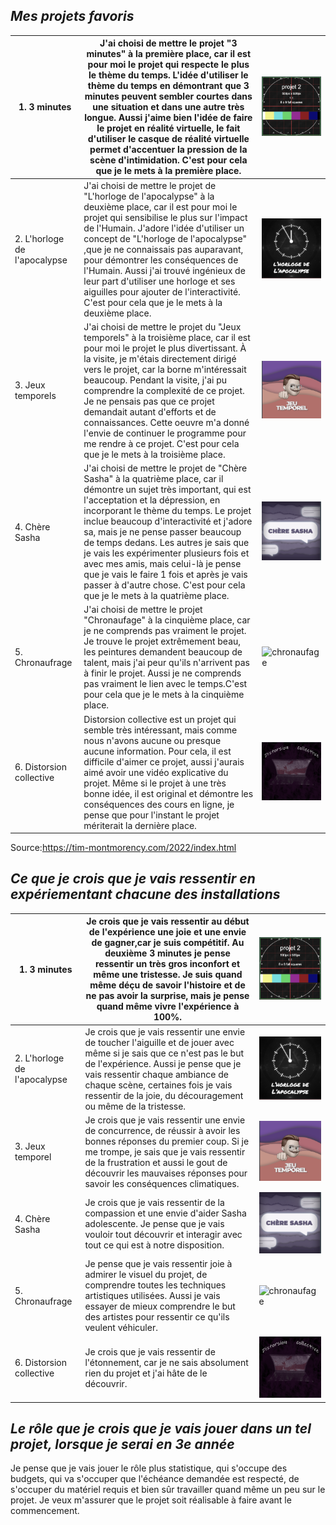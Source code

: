 ## *Mes projets favoris*



| 1. 3 minutes                 | J'ai choisi de mettre le projet "3 minutes" à la première place, car il est pour moi le projet qui respecte le plus le thème du temps. L'idée d'utiliser le thème du temps en démontrant que 3 minutes peuvent sembler courtes dans une situation et dans une autre très longue. Aussi j'aime bien l'idée de faire le projet en réalité virtuelle, le fait d'utiliser le casque de réalité virtuelle permet d'accentuer la pression de la scène d'intimidation. C'est pour cela que je le mets à la première place.                             | ![3_minute.png](media/3_minute.png)     |
|------------------------------|-----------------------------------------------------------------------------------------------------------------------------------------------------------------------------------------------------------------------------------------------------------------------------------------------------------------------------------------------------------------------------------------------------------------------------------------------------------------------------------------------------------------------------------------|-----------------------------------------|
| 2. L'horloge de l'apocalypse | J'ai choisi de mettre le projet de "L'horloge de l'apocalypse" à la deuxième place, car il est pour moi le projet qui sensibilise le plus sur l'impact de l'Humain. J'adore l'idée d'utiliser un concept de "L'horloge de l'apocalypse" ,que je ne connaissais pas auparavant, pour démontrer les conséquences de l'Humain. Aussi j'ai trouvé ingénieux de leur part d'utiliser une horloge et ses aiguilles pour ajouter de l'interactivité. C'est pour cela que je le mets à la deuxième place.                                         | ![apocalypse](media/apocalypse.png)     |
| 3. Jeux temporels             | J'ai choisi de mettre le projet du "Jeux temporels" à la troisième place, car il est pour moi le projet le plus divertissant. À la visite, je m'étais directement dirigé vers le projet, car la borne m'intéressait beaucoup. Pendant la visite, j'ai pu comprendre la complexité de ce projet. Je ne pensais pas que ce projet demandait autant d'efforts et de connaissances. Cette oeuvre m'a donné l'envie de continuer le programme pour me rendre à ce projet.  C'est pour cela que je le mets à la troisième place.               | ![jeu_temporel](media/jeu_temporel.png) |
| 4. Chère Sasha               | J'ai choisi de mettre le projet de "Chère Sasha" à la quatrième place, car il démontre un sujet très important, qui est l'acceptation et la dépression, en incorporant le thème du temps. Le projet inclue beaucoup d'interactivité et j'adore sa, mais je ne pense passer beaucoup de temps dedans. Les autres je sais que je vais les expérimenter plusieurs fois et avec mes amis, mais celui-là je pense que je vais le faire 1 fois et après je vais passer à d'autre chose. C'est pour cela que je le mets à la quatrième place. | ![chere_sasha](media/chere_sasha.png)   |
| 5. Chronaufrage              | J'ai choisi de mettre le projet "Chronaufage" à la cinquième place, car je ne comprends pas vraiment le projet. Je trouve le projet extrêmement beau, les peintures demandent beaucoup de talent, mais j'ai peur qu'ils n'arrivent pas à finir le projet. Aussi je ne comprends pas vraiment le lien avec le temps.C'est pour cela que je le mets à la cinquième place.                                                                                                                                                                   | ![chronaufage](media/chronaufage)       |
| 6. Distorsion collective     | Distorsion collective est un projet qui semble très intéressant, mais comme nous n'avons aucune ou presque aucune information. Pour cela, il est difficile d'aimer ce projet, aussi j'aurais aimé avoir une vidéo explicative du projet. Même si le projet à une très bonne idée, il est original et démontre les conséquences des cours en ligne, je pense que pour l'instant le projet mériterait la dernière place.                                                                                                                  | ![collective](media/collective.png)     |

Source:https://tim-montmorency.com/2022/index.html


## *Ce que je crois que je vais ressentir en expériementant chacune des installations*

| 1. 3 minutes                 | Je crois que je vais ressentir au début de l'expérience une joie et une envie de gagner,car je suis compétitif. Au deuxième 3 minutes je pense ressentir un très gros inconfort et même une tristesse. Je suis quand même déçu de savoir l'histoire et de ne pas avoir la surprise, mais je pense quand même vivre l'expérience à 100%.  | ![3_minute.png](media/3_minute.png)     |
|------------------------------|------------------------------------------------------------------------------------------------------------------------------------------------------------------------------------------------------------------------------------------------------------------------------------------------------------------------------------------|-----------------------------------------|
| 2. L'horloge de l'apocalypse | Je crois que je vais ressentir une envie de toucher l'aiguille et de jouer avec même si je sais que ce n'est pas le but de l'expérience. Aussi je pense que je vais ressentir chaque ambiance de chaque scène, certaines fois je vais ressentir de la joie, du découragement ou même de la tristesse.                                    | ![apocalypse](media/apocalypse.png)     |
| 3. Jeux temporel             | Je crois que je vais ressentir une envie de concurrence, de réussir à avoir les bonnes réponses du premier coup. Si je me trompe, je sais que je vais ressentir de la frustration et aussi le gout de découvrir les mauvaises réponses pour savoir les conséquences climatiques.                                                         | ![jeu_temporel](media/jeu_temporel.png) |
| 4. Chère Sasha               | Je crois que je vais ressentir de la compassion et une envie d'aider Sasha adolescente. Je pense que je vais vouloir tout découvrir et interagir avec tout ce qui est à notre disposition.                                                                                                                                               | ![chere_sasha](media/chere_sasha.png)   |
| 5. Chronaufrage              | Je pense que je vais ressentir joie à admirer le visuel du projet, de comprendre toutes les techniques artistiques utilisées. Aussi je vais essayer de mieux comprendre le but des artistes pour ressentir ce qu'ils veulent véhiculer.                                                                                                  | ![chronaufage](media/chronaufage)       |
| 6. Distorsion collective     | Je crois que je vais ressentir de l'étonnement, car je ne sais absolument rien du projet et j'ai hâte de le découvrir.                                                                                                                                                                                                                   | ![collective](media/collective.png)     |


## *Le rôle que je crois que je vais jouer dans un tel projet, lorsque je serai en 3e année*
Je pense que je vais jouer le rôle plus statistique, qui s'occupe des budgets, qui va s'occuper que l'échéance demandée est respecté, de s'occuper du matériel requis et bien sûr travailler quand même un peu sur le projet. Je veux m'assurer que le projet soit réalisable à faire avant le commencement.   



